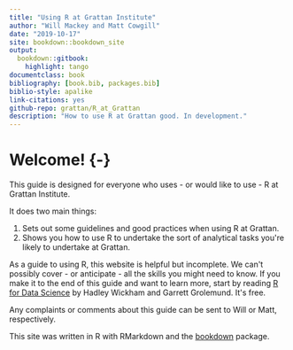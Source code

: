 ```yaml
--- 
title: "Using R at Grattan Institute"
author: "Will Mackey and Matt Cowgill"
date: "2019-10-17"
site: bookdown::bookdown_site
output: 
  bookdown::gitbook:
    highlight: tango
documentclass: book
bibliography: [book.bib, packages.bib]
biblio-style: apalike
link-citations: yes
github-repo: grattan/R_at_Grattan
description: "How to use R at Grattan good. In development."
---
```


# Welcome! {-}

This guide is designed for everyone who uses - or would like to use - R at Grattan Institute. 

It does two main things:

1. Sets out some guidelines and good practices when using R at Grattan.
2. Shows you how to use R to undertake the sort of analytical tasks you're likely to undertake at Grattan.

As a guide to using R, this website is helpful but incomplete. We can't possibly cover - or anticipate - all the skills you might need to know. If you make it to the end of this guide and want to learn more, start by reading [R for Data Science](https://r4ds.had.co.nz) by Hadley Wickham and Garrett Grolemund. It's free.

Any complaints or comments about this guide can be sent to Will or Matt, respectively. 

This site was written in R with RMarkdown and the [bookdown](https://bookdown.org) package.
